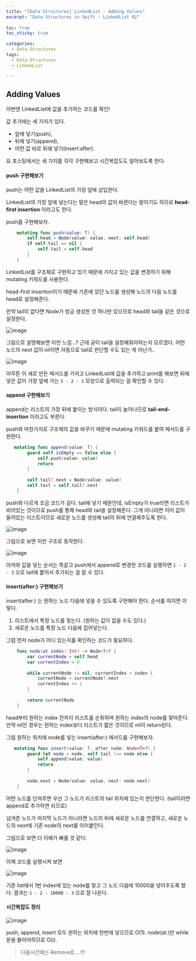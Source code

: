 ```yaml
---
title: "[Data Structures] LinkedList - Adding Values"
excerpt: "Data Structures in Swift - LinkedList 02"
  
toc: true
toc_sticky: true

categories:
  - Data-Structures
tags:
  - Data-Structures
  - LinkedList

---
```


## Adding Values

이번엔 LinkedList에 값을 추가하는 코드를 확인!

값 추가에는 세 가지가 있다. 
- 앞에 넣기(push), 
- 뒤에 넣기(append), 
- 어떤 값 바로 뒤에 넣기(insert:after).

요 포스팅에서는 세 가지를 각각 구현해보고 시간복잡도도 알아보도록 한다.

#### push 구현해보기

push는 어떤 값을 LinkedList의 가장 앞에 삽입한다. 

LinkedList의 가장 앞에 넣는다는 말은 head의 값이 바뀐다는 말이기도 하므로 **head-first insertion** 이라고도 한다.

push를 구현해보자.

```swift
    mutating func push(value: T) {
        self.head = Node(value: value, next: self.head)
        if self.tail == nil {
            self.tail = self.head
        }
    }
```

LinkedList를 구조체로 구현하고 있기 때문에 가지고 있는 값을 변경하기 위해 mutating 키워드를 사용한다. 

head-first insertion이기 때문에 기존에 있던 노드를 생성해 노드의 다음 노드를 head로 설정해준다.

만약 tail이 없다면 Node가 방금 생성한 것 하나만 있으므로 head와 tail을 같은 것으로 설정한다.

![image](https://user-images.githubusercontent.com/22000470/180787662-f184314c-09cb-4a11-ac3a-7f2ef4101064.png)

그림으로 설명해보면 이런 느낌...? 근데 굳이 tail을 설정해줘야하는지 모르겠다. 어떤 노드의 next 값이 nil이면 자동으로 tail로 판단할 수도 있는 게 아닌가..

![image](https://user-images.githubusercontent.com/22000470/180788074-cc70bcd7-0ca8-44be-ac7b-5e0a141bf4af.png)

아무튼 이 새로 만든 메서드를 가지고 LinkedList에 값을 추가하고 print를 해보면 뒤에 넣은 값이 가장 앞에 가는 `3 - 2 - 1` 모양으로 출력되는 걸 확인할 수 있다.

#### append 구현해보기

append는 리스트의 가장 뒤에 붙이는 방식이다. tail이 늘어나므로 **tail-end-insertion** 이라고도 부른다.

push와 마찬가지로 구조체의 값을 바꾸기 때문에 mutating 키워드를 붙여 메서드를 구현한다.

```swift
   mutating func append(value: T) {
        guard self.isEmpty == false else {
            self.push(value: value)
            return
        }
        
        self.tail?.next = Node(value: value)
        self.tail = self.tail?.next
    }
```

push와 다르게 조금 코드가 길다. tail에 넣기 때문인데, isEmpty가 true라면 리스트가 비어있는 것이므로 push를 통해 head와 tail을 설정해준다. 그게 아니라면 이미 값이 들어있는 리스트이므로 새로운 노드를 생성해 tail의 뒤에 연결해주도록 한다.

![image](https://user-images.githubusercontent.com/22000470/180790542-d3c1e14d-1fc9-4977-b5d3-e008fa1bbb36.png)

그림으로 보면 이런 구조로 동작한다.

![image](https://user-images.githubusercontent.com/22000470/180790662-66e07acd-76f9-44ec-af62-4b55817bf4d2.png)

아까와 값을 넣는 순서는 똑같고 push에서 append로 변경한 코드를 실행하면 `1 - 2 - 3` 으로 tail에 붙어서 추가되는 걸 알 수 있다.

#### insert(after:) 구현해보기

insert(after:) 는 원하는 노드 다음에 넣을 수 있도록 구현해야 한다. 순서를 따지면 이렇다.

1. 리스트에서 특정 노드를 찾는다. (원하는 값이 없을 수도 있다.)
2. 새로운 노드를 특정 노드 다음에 집어넣는다.

그럼 먼저 node가 어디 있는지를 확인하는 코드가 필요하다.

```swift
    func node(at index: Int) -> Node<T>? {
        var currentNode = self.head
        var currentIndex = 0
        
        while currentNode != nil, currentIndex < index {
            currentNode = currentNode?.next
            currentIndex += 1
        }
        
        return currentNode
    }
```

head부터 원하는 index 전까지 리스트를 순회하며 원하는 index의 node를 찾아준다. 만약 nil인 경우는 원하는 index보다 리스트가 짧은 것이므로 nil이 return된다.

그럼 원하는 위치에 node를 넣는 insert(after:) 메서드를 구현해보자.

```swift
   mutating func insert(value: T, after node: Node<T>?) {
        guard let node = node, self.tail !== node else {
            self.append(value: value)
            return
        }
        
        node.next = Node(value: value, next: node.next)
    }
```

어떤 노드를 던져주면 우선 그 노드가 리스트의 tail 위치에 있는지 판단한다. (tail이라면 append로 추가하면 되므로)  

넘겨준 노드가 마지막 노드가 아니라면 노드의 뒤에 새로운 노드를 연결하고, 새로운 노드의 next에 기존 node의 next를 이어붙인다.

그림으로 보면 더 이해가 빠를 것 같다.

![image](https://user-images.githubusercontent.com/22000470/180794733-ccc2b01d-37b0-4334-9892-59ab6b436ccd.png)

이제 코드를 실행시켜 보면

![image](https://user-images.githubusercontent.com/22000470/180794812-3d17769e-e845-46bf-89a8-dadeb9110765.png)

기존 list에서 1번 index에 있는 node를 찾고 그 노드 다음에 10000을 넣어주도록 했다. 결과는 `1 - 2 - 10000 - 3` 으로 잘 나온다.

#### 시간복잡도 정리

![image](https://user-images.githubusercontent.com/22000470/180795438-197514a7-0f83-4499-9a9b-abb000ba534c.png)

push, append, insert 모두 원하는 위치에 한번에 넣으므로 O(1). node(at:)만 while 문을 돌아야하므로 O(i).

> 다음시간에는 Remove로....!!!
